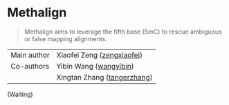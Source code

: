 
# Methalign
> Methalign aims to leverage the fifth base (5mC) to rescue ambiguous or false mapping alignments. 

|         |                                                       |
| ------- | -------------------------------------------------------------------------|
| Main author | Xiaofei Zeng ([zengxiaofei](https://github.com/zengxiaofei))             |
| Co-authors  | Yibin Wang ([wangyibin](http://github.com/wangyibin))                |
|             | Xingtan Zhang ([tangerzhang](https://github.com/tangerzhang/))       |



(Waiting)